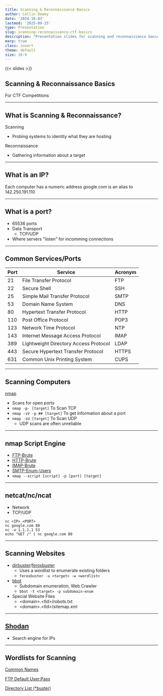 ```yaml
---
title: Scanning & Reconnaissance Basics
author: Collin Dewey
date: '2024-10-03'
lastmod: '2025-09-25'
type: Presentation
slug: scanning-reconnaissance-ctf-basics
description: "Presentation slides for scanning and reconnaissance basics for beginner level Capture The Flag style cybersecurity challenges"
marp: true
class: invert
theme: default
size: 16:9
---
```


{{< slides >}}

## Scanning & Reconnaissance Basics
<!-- _footer: By Collin Dewey-->

For CTF Competitions

---

## What is Scanning & Reconnaissance?

Scanning
- Probing systems to identity what they are hosting

Reconnaissance
- Gathering information about a target

---

## What is an IP?

Each computer has a numeric address
google.com is an alias to 142.250.191.110

---

## What is a port?

- 65536 ports
- Data Transport
    - TCP/UDP
- Where servers "listen" for incomming connections

---

## Common Services/Ports

|Port|Service|Acronym|
|---|---|---|
|21|File Transfer Protocol|FTP|
|22|Secure Shell|SSH|
|25|Simple Mail Transfer Protocol|SMTP|
|53|Domain Name System|DNS|
|80|Hypertext Transfer Protocol|HTTP|
|110|Post Office Protocol|POP3|
|123|Network Time Protocol|NTP|
|143|Internet Message Access Protocol|IMAP|
|389|Lightweight Directory Access Protocol|LDAP|
|443|Secure Hypertext Transfer Protocol|HTTPS|
|631|Common Unix Printing System|CUPS|

---

## Scanning Computers

[nmap](https://nmap.org/)
- Scans for open ports
- `nmap -p- [target]` To Scan TCP
- `nmap -sV -p ## [target]` To get information about a port
- `nmap -sU [target]` To Scan UDP
    - UDP scans are often unreliable



---

## nmap Script Engine

- [FTP-Brute](https://nmap.org/nsedoc/scripts/ftp-brute.html)
- [HTTP-Brute](https://nmap.org/nsedoc/scripts/http-brute.html)
- [IMAP-Brute](https://nmap.org/nsedoc/scripts/imap-brute.html)
- [SMTP-Enum-Users](https://nmap.org/nsedoc/scripts/smtp-enum-users.html)
- `nmap --script [script] -p [port] [target]`

---

## netcat/nc/ncat

- Network 
- TCP/UDP

```
nc <IP> <PORT>
nc google.com 80
nc -u 1.1.1.1 53
echo "GET /" | nc google.com 80
```

---

## Scanning Websites

- [dirbuster](https://sourceforge.net/projects/dirbuster/)/[feroxbuster](https://github.com/epi052/feroxbuster)
    - Uses a wordlist to enumerate existing folders
    - `feroxbuster -u <target> -w <wordlist>`
- [bbot](https://github.com/blacklanternsecurity/bbot)
    - Subdomain enumeration, Web Crawler
    - `bbot -t <target> -p subdomain-enum`
- Special Website Files
    - \<domain\>.\<tld\>/robots.txt
    - \<domain\>.\<tld\>/sitemap.xml

---

## [Shodan](https://www.shodan.io/)

- Search engine for IPs

---

## Wordlists for Scanning

[Common Names](https://download.weakpass.com/wordlists/1452/common-names.txt.gz )

[FTP Default User:Pass](https://github.com/danielmiessler/SecLists/blob/master/Passwords/Default-Credentials/ftp-betterdefaultpasslist.txt)

[Directory List (*buster)](https://github.com/daviddias/node-dirbuster/tree/master/lists)